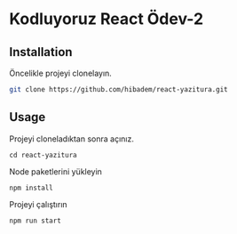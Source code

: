 # Kodluyoruz React Ödev-2
## Installation

Öncelikle projeyi clonelayın.
```bash
git clone https://github.com/hibadem/react-yazitura.git
```

## Usage

Projeyi cloneladıktan sonra açınız.

```linux
cd react-yazitura
```

Node paketlerini yükleyin

```linux
npm install
```

Projeyi çalıştırın

```linux
npm run start
```
